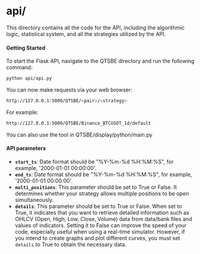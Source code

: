# api/

This directory contains all the code for the API, including the algorithmic logic, statistical system, and all the strategies utilized by the API.

#### Getting Started
To start the Flask API, navigate to the QTSBE directory and run the following command:

```bash
python api/api.py
```

You can now make requests via your web browser:

```bash
http://127.0.0.1:5000/QTSBE/<pair>/<strategy>
```

For example:

```bash
http://127.0.0.1:5000/QTSBE/Binance_BTCUSDT_1d/default
```

You can also use the tool in QTSBE/display/python/main.py

#### API parameters
- **`start_ts`**: Date format should be "%Y-%m-%d %H:%M:%S", for example, '2000-01-01 00:00:00'.
- **`end_ts`**: Date format should be "%Y-%m-%d %H:%M:%S", for example, '2000-01-01 00:00:00'.
- **`multi_positions`**: This parameter should be set to True or False. It determines whether your strategy allows multiple positions to be open simultaneously.
- **`details`**: This parameter should be set to True or False. When set to True, it indicates that you want to retrieve detailed information such as OHLCV (Open, High, Low, Close, Volume) data from data/bank files and values of indicators. Setting it to False can improve the speed of your code, especially useful when using a real-time simulator. However, if you intend to create graphs and plot different curves, you must set `details` to True to obtain the necessary data.

